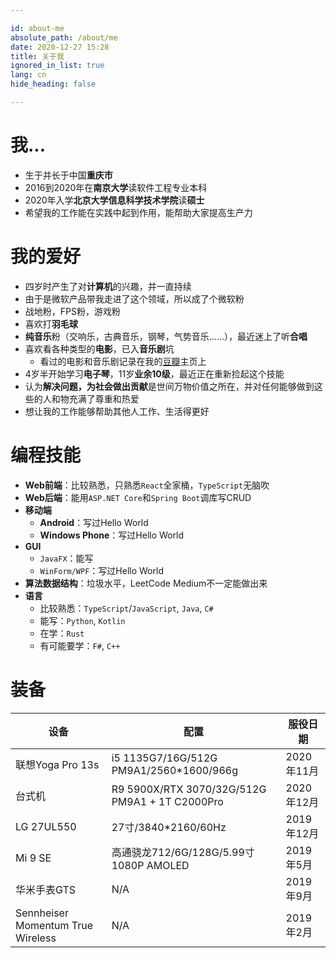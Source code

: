 ```yaml
---

id: about-me
absolute_path: /about/me
date: 2020-12-27 15:28
title: 关于我
ignored_in_list: true
lang: cn
hide_heading: false

---
```


# 我...

- 生于并长于中国**重庆市**
- 2016到2020年在**南京大学**读软件工程专业本科
- 2020年入学**北京大学信息科学技术学院**读**硕士**
- 希望我的工作能在实践中起到作用，能帮助大家提高生产力

# 我的爱好

- 四岁时产生了对**计算机**的兴趣，并一直持续
- 由于是微软产品带我走进了这个领域，所以成了个微软粉
- 战地粉，FPS粉，游戏粉
- 喜欢打**羽毛球**
- **纯音乐**粉（交响乐，古典音乐，钢琴，气势音乐……），最近迷上了听**合唱**
- 喜欢看各种类型的**电影**，已入**音乐剧**坑
  - 看过的电影和音乐剧记录在我的[豆瓣](https://www.douban.com/people/183064260)主页上
- 4岁半开始学习**电子琴**，11岁**业余10级**，最近正在重新捡起这个技能
- 认为**解决问题，为社会做出贡献**是世间万物价值之所在，并对任何能够做到这些的人和物充满了尊重和热爱
- 想让我的工作能够帮助其他人工作、生活得更好

# 编程技能

- **Web前端**：比较熟悉，只熟悉`React`全家桶，`TypeScript`无脑吹
- **Web后端**：能用`ASP.NET Core`和`Spring Boot`调库写CRUD
- **移动端**
  - **Android**：写过Hello World
  - **Windows Phone**：写过Hello World
- **GUI**
  - `JavaFX`：能写
  - `WinForm/WPF`：写过Hello World
- **算法数据结构**：垃圾水平，LeetCode Medium不一定能做出来
- **语言**
  - 比较熟悉：`TypeScript`/`JavaScript`, `Java`, `C#`
  - 能写：`Python`, `Kotlin`
  - 在学：`Rust`
  - 有可能要学：`F#`, `C++`

# 装备

| 设备                              | 配置                                           | 服役日期   |
| --------------------------------- | ---------------------------------------------- | ---------- |
| 联想Yoga Pro 13s                  | i5 1135G7/16G/512G PM9A1/2560*1600/966g        | 2020年11月 |
| 台式机                            | R9 5900X/RTX 3070/32G/512G PM9A1 + 1T C2000Pro | 2020年12月 |
| LG 27UL550                        | 27寸/3840*2160/60Hz                            | 2019年12月 |
| Mi 9 SE                           | 高通骁龙712/6G/128G/5.99寸1080P AMOLED         | 2019年5月  |
| 华米手表GTS                       | N/A                                            | 2019年9月  |
| Sennheiser Momentum True Wireless | N/A                                            | 2019年2月  |
